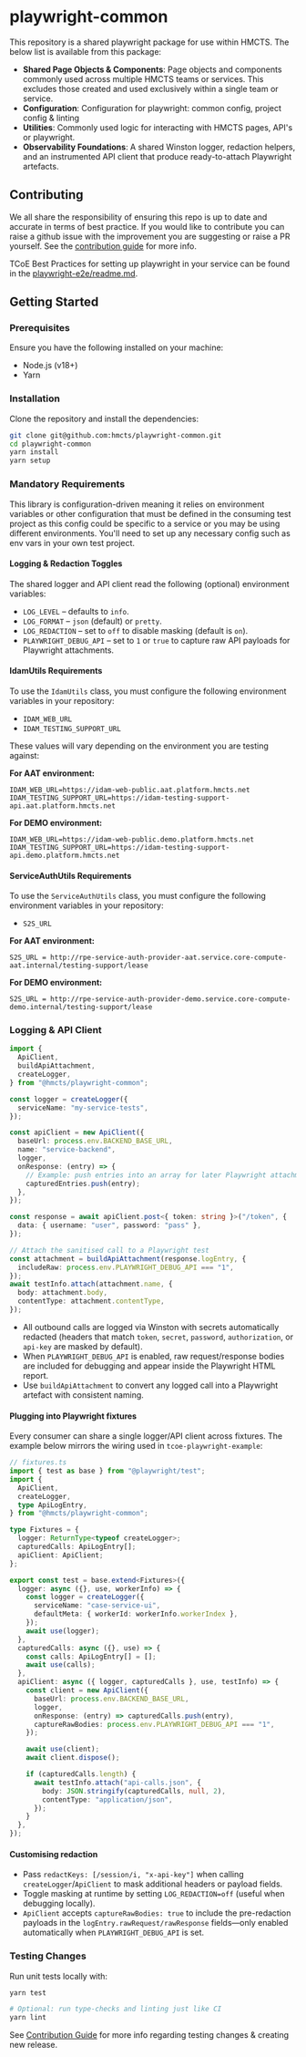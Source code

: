 # playwright-common

This repository is a shared playwright package for use within HMCTS. The below list is available from this package:

- **Shared Page Objects & Components**: Page objects and components commonly used across multiple HMCTS teams or services. This excludes those created and used exclusively within a single team or service.
- **Configuration**: Configuration for playwright: common config, project config & linting
- **Utilities**: Commonly used logic for interacting with HMCTS pages, API's or playwright.
- **Observability Foundations**: A shared Winston logger, redaction helpers, and an instrumented API client that produce ready-to-attach Playwright artefacts.

## Contributing

We all share the responsibility of ensuring this repo is up to date and accurate in terms of best practice. If you would like to contribute you can raise a github issue with the improvement you are suggesting or raise a PR yourself. See the [contribution guide](https://github.com/hmcts/tcoe-playwright-example/blob/master/CONTRIBUTING.md) for more info.

TCoE Best Practices for setting up playwright in your service can be found in the [playwright-e2e/readme.md](https://github.com/hmcts/tcoe-playwright-example/blob/master/docs/BEST_PRACTICE.md).

## Getting Started

### Prerequisites

Ensure you have the following installed on your machine:

- Node.js (v18+)
- Yarn

### Installation

Clone the repository and install the dependencies:

```bash
git clone git@github.com:hmcts/playwright-common.git
cd playwright-common
yarn install
yarn setup
```

### Mandatory Requirements
This library is configuration-driven meaning it relies on environment variables or other configuration that must be defined in the consuming test project as this config could be specific to a service or you may be using different environments. You'll need to set up any necessary config such as env vars in your own test project. 

#### Logging & Redaction Toggles
The shared logger and API client read the following (optional) environment variables:

- `LOG_LEVEL` – defaults to `info`.
- `LOG_FORMAT` – `json` (default) or `pretty`.
- `LOG_REDACTION` – set to `off` to disable masking (default is `on`).
- `PLAYWRIGHT_DEBUG_API` – set to `1` or `true` to capture raw API payloads for Playwright attachments.

#### IdamUtils Requirements
To use the `IdamUtils` class, you must configure the following environment variables in your repository:

- `IDAM_WEB_URL`  
- `IDAM_TESTING_SUPPORT_URL`


These values will vary depending on the environment you are testing against:

**For AAT environment:**
```env
IDAM_WEB_URL=https://idam-web-public.aat.platform.hmcts.net  
IDAM_TESTING_SUPPORT_URL=https://idam-testing-support-api.aat.platform.hmcts.net
```
**For DEMO environment:**
```env
IDAM_WEB_URL=https://idam-web-public.demo.platform.hmcts.net  
IDAM_TESTING_SUPPORT_URL=https://idam-testing-support-api.demo.platform.hmcts.net
```
#### ServiceAuthUtils Requirements
To use the `ServiceAuthUtils` class, you must configure the following environment variables in your repository:

- `S2S_URL`  

**For AAT environment:**
```env
S2S_URL = http://rpe-service-auth-provider-aat.service.core-compute-aat.internal/testing-support/lease 
```
**For DEMO environment:**
```env
S2S_URL = http://rpe-service-auth-provider-demo.service.core-compute-demo.internal/testing-support/lease
```

### Logging & API Client

```ts
import {
  ApiClient,
  buildApiAttachment,
  createLogger,
} from "@hmcts/playwright-common";

const logger = createLogger({
  serviceName: "my-service-tests",
});

const apiClient = new ApiClient({
  baseUrl: process.env.BACKEND_BASE_URL,
  name: "service-backend",
  logger,
  onResponse: (entry) => {
    // Example: push entries into an array for later Playwright attachments
    capturedEntries.push(entry);
  },
});

const response = await apiClient.post<{ token: string }>("/token", {
  data: { username: "user", password: "pass" },
});

// Attach the sanitised call to a Playwright test
const attachment = buildApiAttachment(response.logEntry, {
  includeRaw: process.env.PLAYWRIGHT_DEBUG_API === "1",
});
await testInfo.attach(attachment.name, {
  body: attachment.body,
  contentType: attachment.contentType,
});
```

- All outbound calls are logged via Winston with secrets automatically redacted (headers that match `token`, `secret`, `password`, `authorization`, or `api-key` are masked by default).
- When `PLAYWRIGHT_DEBUG_API` is enabled, raw request/response bodies are included for debugging and appear inside the Playwright HTML report.
- Use `buildApiAttachment` to convert any logged call into a Playwright artefact with consistent naming.

#### Plugging into Playwright fixtures

Every consumer can share a single logger/API client across fixtures. The example below mirrors the wiring used in `tcoe-playwright-example`:

```ts
// fixtures.ts
import { test as base } from "@playwright/test";
import {
  ApiClient,
  createLogger,
  type ApiLogEntry,
} from "@hmcts/playwright-common";

type Fixtures = {
  logger: ReturnType<typeof createLogger>;
  capturedCalls: ApiLogEntry[];
  apiClient: ApiClient;
};

export const test = base.extend<Fixtures>({
  logger: async ({}, use, workerInfo) => {
    const logger = createLogger({
      serviceName: "case-service-ui",
      defaultMeta: { workerId: workerInfo.workerIndex },
    });
    await use(logger);
  },
  capturedCalls: async ({}, use) => {
    const calls: ApiLogEntry[] = [];
    await use(calls);
  },
  apiClient: async ({ logger, capturedCalls }, use, testInfo) => {
    const client = new ApiClient({
      baseUrl: process.env.BACKEND_BASE_URL,
      logger,
      onResponse: (entry) => capturedCalls.push(entry),
      captureRawBodies: process.env.PLAYWRIGHT_DEBUG_API === "1",
    });

    await use(client);
    await client.dispose();

    if (capturedCalls.length) {
      await testInfo.attach("api-calls.json", {
        body: JSON.stringify(capturedCalls, null, 2),
        contentType: "application/json",
      });
    }
  },
});
```

#### Customising redaction

- Pass `redactKeys: [/session/i, "x-api-key"]` when calling `createLogger`/`ApiClient` to mask additional headers or payload fields.
- Toggle masking at runtime by setting `LOG_REDACTION=off` (useful when debugging locally).
- `ApiClient` accepts `captureRawBodies: true` to include the pre-redaction payloads in the `logEntry.rawRequest/rawResponse` fields—only enabled automatically when `PLAYWRIGHT_DEBUG_API` is set.

### Testing Changes

Run unit tests locally with:

```bash
yarn test

# Optional: run type-checks and linting just like CI
yarn lint
```

See [Contribution Guide](./CONTRIBUTING.md) for more info regarding testing changes & creating new release.
